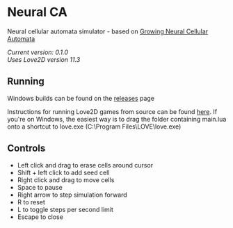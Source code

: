 
# Neural CA

Neural cellular automata simulator - based on [Growing Neural Cellular Automata](https://distill.pub/2020/growing-ca/)

*Current version: 0.1.0*<br>
*Uses Love2D version 11.3*

## Running
Windows builds can be found on the [releases](https://github.com/parameterized/neural-ca/releases) page

Instructions for running Love2D games from source can be found [here](https://love2d.org/wiki/Getting_Started).
If you're on Windows, the easiest way is to drag the folder containing main.lua onto a shortcut to love.exe (C:\\Program Files\\LOVE\\love.exe)

## Controls
- Left click and drag to erase cells around cursor
- Shift + left click to add seed cell
- Right click and drag to move cells
- Space to pause
- Right arrow to step simulation forward
- R to reset
- L to toggle steps per second limit
- Escape to close
